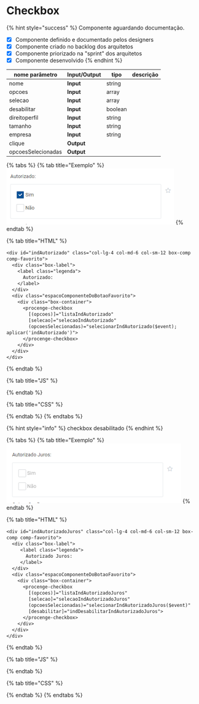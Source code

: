 # Checkbox

{% hint style="success" %}
Componente aguardando documentação.

* [x] Componente definido e documentado pelos designers
* [x] Componente criado no backlog dos arquitetos
* [x] Componente priorizado na "sprint" dos arquitetos
* [x] Componente desenvolvido
{% endhint %}

| nome parâmetro     | Input/Output | tipo    | descrição |
| ------------------ | ------------ | ------- | --------- |
| nome               | **Input**    | string  |           |
| opcoes             | **Input**    | array   |           |
| selecao            | **Input**    | array   |           |
| desabilitar        | **Input**    | boolean |           |
| direitoperfil      | **Input**    | string  |           |
| tamanho            | **Input**    | string  |           |
| empresa            | **Input**    | string  |           |
| clique             | **Output**   |         |           |
| opcoesSelecionadas | **Output**   |         |           |

{% tabs %}
{% tab title="Exemplo" %}
![](../.gitbook/assets/checkbox.png)
{% endtab %}

{% tab title="HTML" %}
```markup
<div id="indAutorizado" class="col-lg-4 col-md-6 col-sm-12 box-comp comp-favorito">      
  <div class="box-label">
    <label class="legenda">
      Autorizado:
    </label>
  </div>    
  <div class="espacoComponenteDoBotaoFavorito">
    <div class="box-container">
      <procenge-checkbox
        [(opcoes)]="listaIndAutorizado"
        [selecao]="selecaoIndAutorizado"
        (opcoesSelecionadas)="selecionarIndAutorizado($event); aplicar('indAutorizado')">
      </procenge-checkbox>
    </div>
  </div>          
</div>
```
{% endtab %}

{% tab title="JS" %}

{% endtab %}

{% tab title="CSS" %}

{% endtab %}
{% endtabs %}

{% hint style="info" %}
checkbox  desabilitado
{% endhint %}

{% tabs %}
{% tab title="Exemplo" %}
![](../.gitbook/assets/checkboxdesabilitado.png)
{% endtab %}

{% tab title="HTML" %}
```markup
<div id="indAutorizadoJuros" class="col-lg-4 col-md-6 col-sm-12 box-comp comp-favorito">    
  <div class="box-label">
     <label class="legenda">
       Autorizado Juros:
     </label>
  </div>      
  <div class="espacoComponenteDoBotaoFavorito">
    <div class="box-container">
      <procenge-checkbox              
        [(opcoes)]="listaIndAutorizadoJuros"
        [selecao]="selecaoIndAutorizadoJuros"
        (opcoesSelecionadas)="selecionarIndAutorizadoJuros($event)"
        [desabilitar]="indDesabilitarIndAutorizadoJuros">
      </procenge-checkbox>
    </div>
  </div>          
</div>
```
{% endtab %}

{% tab title="JS" %}

{% endtab %}

{% tab title="CSS" %}

{% endtab %}
{% endtabs %}

